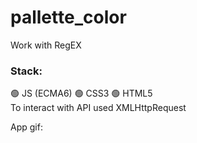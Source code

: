 # pallette_color
Work with RegEX    
### Stack:    
🟢 JS (ECMA6) 🟢 CSS3 🟢 HTML5    
To interact with API used XMLHttpRequest    

App gif:    


